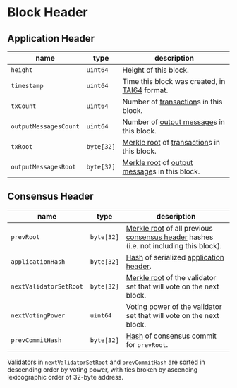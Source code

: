 # Block Header

## Application Header

name                  | type       | description
----------------------|------------|----------------------------------------------------------------------------------------------------------------------------------
`height`              | `uint64`   | Height of this block.
`timestamp`           | `uint64`   | Time this block was created, in [TAI64](https://cr.yp.to/libtai/tai64.html) format.
`txCount`             | `uint64`   | Number of [transaction](./tx_format.md#transaction)s in this block.
`outputMessagesCount` | `uint64`   | Number of [output message](./tx_format.md#outputmessage)s in this block.
`txRoot`              | `byte[32]` | [Merkle root](./cryptographic_primitives.md#binary-merkle-tree) of [transaction](./tx_format.md#transaction)s in this block.
`outputMessagesRoot`  | `byte[32]` | [Merkle root](./cryptographic_primitives.md#binary-merkle-tree) of [output message](./tx_format.md#outputmessage)s in this block.

## Consensus Header

name                   | type       | description
-----------------------|------------|--------------------------------------------------------------------------------------------------------------------------------------------------------------
`prevRoot`             | `byte[32]` | [Merkle root](./cryptographic_primitives.md#binary-merkle-tree) of all previous [consensus header](#consensus-header) hashes (i.e. not including this block).
`applicationHash`      | `byte[32]` | [Hash](./cryptographic_primitives.md#hashing) of serialized [application header](#application-header).
`nextValidatorSetRoot` | `byte[32]` | [Merkle root](./cryptographic_primitives.md#binary-merkle-tree) of the validator set that will vote on the next block.
`nextVotingPower`      | `uint64`   | Voting power of the validator set that will vote on the next block.
`prevCommitHash`       | `byte[32]` | [Hash](./cryptographic_primitives.md#hashing) of consensus commit for `prevRoot`.

Validators in `nextValidatorSetRoot` and `prevCommitHash` are sorted in descending order by voting power, with ties broken by ascending lexicographic order of 32-byte address.
